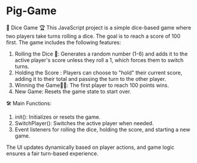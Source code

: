 # Pig-Game
🎲 Dice Game 🏆
This JavaScript project is a simple dice-based game where two players take turns rolling a dice. The goal is to reach a score of 100 first. The game includes the following features:
1) Rolling the Dice 🎲: Generates a random number (1-6) and adds it to the active player's score unless they roll a 1, which forces them to switch turns.
2) Holding the Score : Players can choose to "hold" their current score, adding it to their total and passing the turn to the other player.
3) Winning the Game🎉🎉: The first player to reach 100 points wins.
4) New Game: Resets the game state to start over.

🛠️ Main Functions:
1) init(): Initializes or resets the game.
2) SwitchPlayer(): Switches the active player when needed.
3) Event listeners for rolling the dice, holding the score, and starting a new game.

The UI updates dynamically based on player actions, and game logic ensures a fair turn-based experience.
